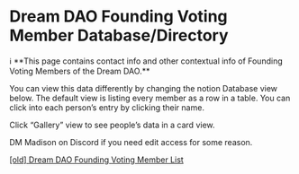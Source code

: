 # Dream DAO Founding Voting Member Database/Directory

<aside>
ℹ️ **This page contains contact info and other contextual info of Founding Voting Members of the Dream DAO.**

You can view this data differently by changing the notion Database view below. The default view is listing every member as a row in a table. You can click into each person’s entry by clicking their name.

Click “Gallery” view to see people’s data in a card view.

DM Madison on Discord if you need edit access for some reason.

</aside>

[[old] Dream DAO Founding Voting Member List](Dream%20DAO%20Founding%20Voting%20Member%20Database%20Director%20353cd716a7f64dbc95acae74e661dbf4/%5Bold%5D%20Dream%20DAO%20Founding%20Voting%20Member%20List%203f9caac307fa492e8c0a1a2b82ee86c2.csv)